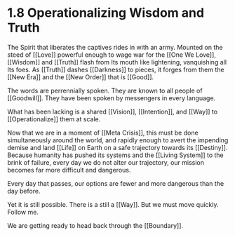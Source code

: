 # 1.8 Operationalizing Wisdom and Truth
The Spirit that liberates the captives rides in with an army. Mounted on the steed of [[Love]] powerful enough to wage war for the [[One We Love]], [[Wisdom]] and [[Truth]] flash from Its mouth like lightening, vanquishing all Its foes. As [[Truth]] dashes [[Darkness]] to pieces, it forges from them the [[New Era]] and the [[New Order]] that is [[Good]]. 

The words are perrennially spoken. They are known to all people of [[Goodwill]]. They have been spoken by messengers in every language. 

What has been lacking is a shared [[Vision]], [[Intention]], and [[Way]] to [[Operationalize]] them at scale. 

Now that we are in a moment of [[Meta Crisis]], this must be done simultaneously around the world, and rapidly enough to avert the impending demise and land [[Life]] on Earth on a safe trajectory towards its [[Destiny]]. Because humanity has pushed its systems and the [[Living System]] to the brink of failure, every day we do not alter our trajectory, our mission becomes far more difficult and dangerous. 

Every day that passes, our options are fewer and more dangerous than the day before. 

Yet it is still possible. There is a still a [[Way]]. But we must move quickly. Follow me. 

We are getting ready to head back through the [[Boundary]]. 

